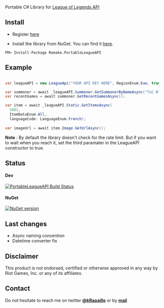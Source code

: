 Portable C# Library for [League of Legends API](https://developer.riotgames.com)

## Install

- Register [here](https://developer.riotgames.com/)

- Install the library from NuGet. You can find it [here](https://www.nuget.org/packages/Remake.PortableLeagueAPI/).

```
PM> Install-Package Remake.PortableLeagueAPI
```

## Example
```c#

var leagueAPI = new LeagueApi("YOUR API KEY HERE", RegionEnum.Euw, true);

var summoner = await _leagueAPI.Summoner.GetSummonerByNameAsync("TuC Ølen");
var recentGames = await summoner.GetRecentGamesAsync();

var item = await _leagueAPI.Static.GetItemsAsync(
  1001, 
  ItemDataEnum.All, 
  languageCode: LanguageEnum.French);
  
var imageUrl = await item.Image.GetUrlAsync();

```

**Note** : By default the library doesn't check for the rate limit. But if you want to wait when you reach it, set the third paramater in the LeagueAPI constructor to true.

## Status

#### Dev
[![PortableLeagueAPI Build Status](https://www.myget.org/BuildSource/Badge/remake?identifier=dc59073d-2442-452f-829b-d8746868ea58)](https://www.myget.org/feed/Packages/remake)

#### NuGet
[![NuGet version](https://badge.fury.io/nu/Remake.PortableLeagueApi.png)](http://badge.fury.io/nu/Remake.PortableLeagueApi)

## Last changes

- Async naming convention
- Datetime converter fix

## Disclaimer

This product is not endorsed, certified or otherwise approved in any way by Riot Games, Inc. or any of its affiliates.


## Contact

Do not hesitate to reach me on twitter **[@kRapaille](http://www.twitter.com/kRapaille)** or by **[mail](mailto:myself@kevinrapaille.com)**
